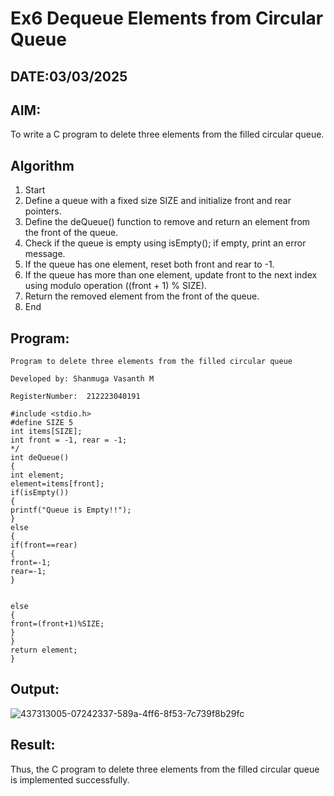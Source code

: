 # Ex6 Dequeue Elements from Circular Queue
## DATE:03/03/2025
## AIM:
To write a C program to delete three elements from the filled circular queue.

## Algorithm
 1. Start 
2. Define a queue with a fixed size SIZE and initialize front and rear pointers. 
3. Define the deQueue() function to remove and return an element from the front of the queue. 
4. Check if the queue is empty using isEmpty(); if empty, print an error message. 
5. If the queue has one element, reset both front and rear to -1. 
6. If the queue has more than one element, update front to the next index using modulo 
operation ((front + 1) % SIZE). 
7. Return the removed element from the front of the queue. 
8. End

## Program:
```
Program to delete three elements from the filled circular queue

Developed by: Shanmuga Vasanth M

RegisterNumber:  212223040191

```
```
#include <stdio.h> 
#define SIZE 5 
int items[SIZE]; 
int front = -1, rear = -1; 
*/ 
int deQueue() 
{ 
int element; 
element=items[front]; 
if(isEmpty()) 
{ 
printf("Queue is Empty!!"); 
} 
else 
{ 
if(front==rear) 
{ 
front=-1; 
rear=-1; 
} 
  
  
else 
{ 
front=(front+1)%SIZE; 
} 
} 
return element; 
} 
```

## Output:

![437313005-07242337-589a-4ff6-8f53-7c739f8b29fc](https://github.com/user-attachments/assets/7aea8cc9-0216-430d-88cc-713add8379d1)



## Result:
Thus, the C program to delete three elements from the filled circular queue is implemented successfully.
